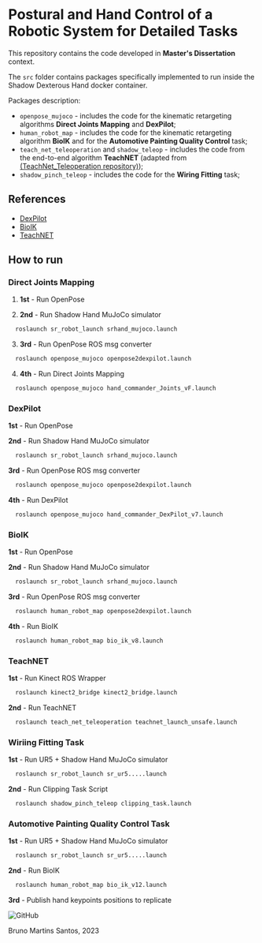 # Postural and Hand Control of a Robotic System for Detailed Tasks

This repository contains the code developed in **Master's Dissertation** context.

The `src` folder contains packages specifically implemented to run inside the Shadow Dexterous Hand docker container.

Packages description:
  - `openpose_mujoco` - includes the code for the kinematic retargeting algorithms **Direct Joints Mapping** and **DexPilot**;
  - `human_robot_map` - includes the code for the kinematic retargeting algorithm **BioIK** and for the **Automotive Painting Quality Control** task;
  - `teach_net_teleoperation` and `shadow_teleop` - includes the code from the end-to-end algorithm **TeachNET** (adapted from [(TeachNet_Teleoperation repository)]([https://github.com/jorgef1299/SERP](https://github.com/TAMS-Group/TeachNet_Teleoperation)));
  - `shadow_pinch_teleop` - includes the code for the **Wiring Fitting** task;

## References

 - [DexPilot](https://doi.org/10.1109/ICRA40945.2020.9197124)
 - [BioIK](https://doi.org/10.1109/ICRA.2018.8460799)
 - [TeachNET](https://doi.org/10.1109/ICRA.2019.8794277)

## How to run

### Direct Joints Mapping

1. **1st** - Run OpenPose

2. **2nd** - Run Shadow Hand MuJoCo simulator
```bash
  roslaunch sr_robot_launch srhand_mujoco.launch
```

3. **3rd** - Run OpenPose ROS msg converter
```bash
  roslaunch openpose_mujoco openpose2dexpilot.launch
```

4. **4th** - Run Direct Joints Mapping
```bash
  roslaunch openpose_mujoco hand_commander_Joints_vF.launch
```

### DexPilot

**1st** - Run OpenPose

**2nd** - Run Shadow Hand MuJoCo simulator
```bash
  roslaunch sr_robot_launch srhand_mujoco.launch
```

**3rd** - Run OpenPose ROS msg converter
```bash
  roslaunch openpose_mujoco openpose2dexpilot.launch
```

**4th** - Run DexPilot
```bash
  roslaunch openpose_mujoco hand_commander_DexPilot_v7.launch
```

### BioIK

**1st** - Run OpenPose

**2nd** - Run Shadow Hand MuJoCo simulator
```bash
  roslaunch sr_robot_launch srhand_mujoco.launch
```

**3rd** - Run OpenPose ROS msg converter
```bash
  roslaunch human_robot_map openpose2dexpilot.launch
```

**4th** - Run BioIK
```bash
  roslaunch human_robot_map bio_ik_v8.launch
```

### TeachNET

**1st** - Run Kinect ROS Wrapper
```bash
  roslaunch kinect2_bridge kinect2_bridge.launch
```

**2nd** - Run TeachNET
```bash
  roslaunch teach_net_teleoperation teachnet_launch_unsafe.launch
```

### Wiriing Fitting Task

**1st** - Run UR5 + Shadow Hand MuJoCo simulator
```bash
  roslaunch sr_robot_launch sr_ur5.....launch
```

**2nd** - Run Clipping Task Script
```bash
  roslaunch shadow_pinch_teleop clipping_task.launch
```

### Automotive Painting Quality Control Task

**1st** - Run UR5 + Shadow Hand MuJoCo simulator
```bash
  roslaunch sr_robot_launch sr_ur5.....launch
```

**2nd** - Run BioIK
```bash
  roslaunch human_robot_map bio_ik_v12.launch
```

**3rd** - Publish hand keypoints positions to replicate


![GitHub](https://github.com/BrunoSantosCode/ShadowHand_MastersDissertation/assets/78873048/2d035f65-0977-4cc2-a0be-0c87cf1df7f3)

Bruno Martins Santos, 2023
